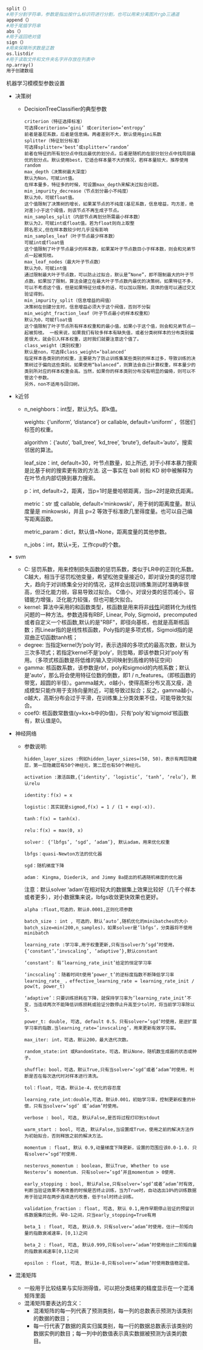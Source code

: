 ```python
split（）
#用于分割字符串，参数是指出按什么标识符进行分割，也可以用来分离图片rgb三通道
append（）
#用于尾插字符串
abs（）
#用于返回绝对值
sign（）
#用来保障所求数是正数
os.listdir
#用于读取文件和文件夹名字并存放在列表中
np.array()
用于创建数组
```

机器学习模模型参数设置

- 决策树

  - DecisionTreeClassifier的典型参数

        criterion（特征选择标准）
        可选择ceriterion=‘gini’ 或ceriterion=‘entropy’
        前者是基尼系数，后者是信息熵。两者差别不大，默认使用gini系数
        splitter（特征划分标准）
        可选择splitter='best’或splitter=‘random’
        前者在特征的所有划分点中找出最优的划分点。后者是随机的在部分划分点中找局部最优的划分点。默认使用best，它适合样本量不大的情况，若样本量较大，推荐使用random
        max_depth（决策树最大深度）
        默认为Non，可赋int值。
        在样本量多，特征多的时候，可设置max_depth来解决过拟合问题。
        min_impurity_decrease（节点划分最小不纯度）
        默认为0，可赋float值。
        这个值限制了决策树的增长，如果某节点的不纯度(基尼系数，信息增益，均方差，绝对差)小于这个阈值，则该节点不再生成子节点。
        min_samples_split（内部节点再划分所需最小样本数）
        默认为2，可赋int或float值。若为float则向上取整
        顾名思义,但在样本数较少时几乎没有影响
        min_samples_leaf（叶子节点最少样本数）
        可赋int或float值
        这个值限制了叶子节点最少的样本数，如果某叶子节点数目小于样本数，则会和兄弟节点一起被剪枝。
        max_leaf_nodes（最大叶子节点数）
        默认为0，可赋int值
        通过限制最大叶子节点数，可以防止过拟合，默认是”None”，即不限制最大的叶子节点数。如果加了限制，算法会建立在最大叶子节点数内最优的决策树。如果特征不多，可以不考虑这个值，但是如果特征分成多的话，可以加以限制，具体的值可以通过交叉验证得到。
        min_impurity_split（信息增益的阀值）
        决策树在创建分支时，信息增益必须大于这个阀值，否则不分裂
        min_weight_fraction_leaf（叶子节点最小的样本权重和）
        默认为0，可赋float值
        这个值限制了叶子节点所有样本权重和的最小值，如果小于这个值，则会和兄弟节点一起被剪枝。 一般来说，如果我们有较多样本有缺失值，或者分类树样本的分布类别偏差很大，就会引入样本权重，这时我们就要注意这个值了。
        class_weight（类别权重）
        默认是non，可选择class_weight=‘balanced’
        指定样本各类别的的权重，主要是为了防止训练集某些类别的样本过多，导致训练的决策树过于偏向这些类别。如果使用“balanced”，则算法会自己计算权重，样本量少的类别所对应的样本权重会高。当然，如果你的样本类别分布没有明显的偏倚，则可以不管这个参数。
        另外，non不适用与回归树。

- k近邻

  - n_neighbors：int型，默认为5。即k值。

    weights: {‘uniform’, ‘distance’} or callable, default=’uniform’ ，邻居们标签的权重。

    algorithm：{‘auto’, ‘ball_tree’, ‘kd_tree’, ‘brute’}, default=’auto’，搜索邻居的算法。

    leaf_size：int, default=30，叶节点数量，如上所述, 对于小样本暴力搜索是比基于树的搜索更有效的方法. 这一事实在 ball 树和 KD 树中被解释为在叶节点内部切换到暴力搜索。

    p：int, default=2，距离，当p=1时是曼哈顿距离，当p=2时是欧氏距离。

    metric：str 或 callable, default=‘minkowski’，用于树的距离度量。默认度量是 minkowski，并且 p=2 等效于标准欧几里得度量。也可以自己编写距离函数。

    metric_param：dict，默认值=None，距离度量的其他参数。

    n_jobs：int，默认=无，工作cpu的个数。

- svm

  - C: 惩罚系数，用来控制损失函数的惩罚系数，类似于LR中的正则化系数。C越大，相当于惩罚松弛变量，希望松弛变量接近0，即对误分类的惩罚增大，趋向于对训练集全分对的情况，这样会出现训练集测试时准确率很高，但泛化能力弱，容易导致过拟合。
     C值小，对误分类的惩罚减小，容错能力增强，泛化能力较强，但也可能欠拟合。
  - kernel: 算法中采用的和函数类型，核函数是用来将非[线性](https://so.csdn.net/so/search?q=线性&spm=1001.2101.3001.7020)问题转化为线性问题的一种方法。参数选择有RBF, Linear, Poly,  Sigmoid，precomputed或者自定义一个核函数,默认的是"RBF"，即径向基核，也就是高斯核函数；而Linear指的是线性核函数，Poly指的是多项式核，Sigmoid指的是双曲正切函数tanh核；
  - degree:
     当指定kernel为’poly’时，表示选择的多项式的最高次数，默认为三次多项式；若指定kernel不是’poly’，则忽略，即该参数只对’poly’有用。（多项式核函数是将低维的输入空间映射到高维的特征空间）
  - gamma: 核函数系数，该参数是rbf，poly和sigmoid的内核系数；默认是’auto’，那么将会使用特征位数的倒数，即1 /  n_features。（即核函数的带宽，超圆的半径）。gamma越大，σ越小，使得高斯分布又高又瘦，造成模型只能作用于支持向量附近，可能导致过拟合；反之，gamma越小，σ越大，高斯分布会过于平滑，在训练集上分类效果不佳，可能导致欠拟合。
  - coef0: 核函数常数值(y=kx+b中的b值)，只有‘poly’和‘sigmoid’核函数有，默认值是0。

- 神经网络

  - 参数说明:

        hidden_layer_sizes :例如hidden_layer_sizes=(50, 50)，表示有两层隐藏层，第一层隐藏层有50个神经元，第二层也有50个神经元。
        
        activation :激活函数,{‘identity’, ‘logistic’, ‘tanh’, ‘relu’}, 默认relu
        
        identity：f(x) = x
        
        logistic：其实就是sigmod,f(x) = 1 / (1 + exp(-x)).
        
        tanh：f(x) = tanh(x).
        
        relu：f(x) = max(0, x)
        
        solver： {‘lbfgs’, ‘sgd’, ‘adam’}, 默认adam，用来优化权重
        
        lbfgs：quasi-Newton方法的优化器
        
        sgd：随机梯度下降
        
        adam： Kingma, Diederik, and Jimmy Ba提出的机遇随机梯度的优化器

    注意：默认solver ‘adam’在相对较大的数据集上效果比较好（几千个样本或者更多），对小数据集来说，lbfgs收敛更快效果也更好。

        alpha :float,可选的，默认0.0001,正则化项参数
        
        batch_size : int , 可选的，默认’auto’,随机优化的minibatches的大小batch_size=min(200,n_samples)，如果solver是’lbfgs’，分类器将不使用minibatch
        
        learning_rate :学习率,用于权重更新,只有当solver为’sgd’时使用，{‘constant’，’invscaling’, ‘adaptive’},默认constant
        
        ‘constant’: 有’learning_rate_init’给定的恒定学习率
        
        ‘incscaling’：随着时间t使用’power_t’的逆标度指数不断降低学习率learning_rate_ ，effective_learning_rate = learning_rate_init / pow(t, power_t)
        
        ‘adaptive’：只要训练损耗在下降，就保持学习率为’learning_rate_init’不变，当连续两次不能降低训练损耗或验证分数停止升高至少tol时，将当前学习率除以5.
        
        power_t: double, 可选, default 0.5，只有solver=’sgd’时使用，是逆扩展学习率的指数.当learning_rate=’invscaling’，用来更新有效学习率。
        
        max_iter: int，可选，默认200，最大迭代次数。
        
        random_state:int 或RandomState，可选，默认None，随机数生成器的状态或种子。
        
        shuffle: bool，可选，默认True,只有当solver=’sgd’或者‘adam’时使用，判断是否在每次迭代时对样本进行清洗。
        
        tol：float, 可选，默认1e-4，优化的容忍度
        
        learning_rate_int:double,可选，默认0.001，初始学习率，控制更新权重的补偿，只有当solver=’sgd’ 或’adam’时使用。
        
        verbose : bool, 可选, 默认False,是否将过程打印到stdout
        
        warm_start : bool, 可选, 默认False,当设置成True，使用之前的解决方法作为初始拟合，否则释放之前的解决方法。
        
        momentum : float, 默认 0.9,动量梯度下降更新，设置的范围应该0.0-1.0. 只有solver=’sgd’时使用.
        
        nesterovs_momentum : boolean, 默认True, Whether to use Nesterov’s momentum. 只有solver=’sgd’并且momentum > 0使用.
        
        early_stopping : bool, 默认False,只有solver=’sgd’或者’adam’时有效,判断当验证效果不再改善的时候是否终止训练，当为True时，自动选出10%的训练数据用于验证并在两步连续迭代改善，低于tol时终止训练。
        
        validation_fraction : float, 可选, 默认 0.1,用作早期停止验证的预留训练数据集的比例，早0-1之间，只当early_stopping=True有用
        
        beta_1 : float, 可选, 默认0.9，只有solver=’adam’时使用，估计一阶矩向量的指数衰减速率，[0,1)之间
        
        beta_2 : float, 可选, 默认0.999,只有solver=’adam’时使用估计二阶矩向量的指数衰减速率[0,1)之间
        
        epsilon : float, 可选, 默认1e-8,只有solver=’adam’时使用数值稳定值。
    

- 混淆矩阵
  - 一般用于比较结果与实际测得值，可以把分类结果的精度显示在一个混淆矩阵里面
  - 混淆矩阵要表达的含义：
    - 混淆矩阵的每一列代表了预测类别，每一列的总数表示预测为该类别的数据的数目；
    - 每一行代表了数据的真实归属类别，每一行的数据总数表示该类别的数据实例的数目；每一列中的数值表示真实数据被预测为该类的数目。

